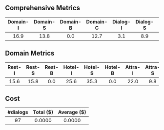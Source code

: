 ## Comprehensive Metrics
| Domain-I | Domain-S | Domain-B | Domain-C | Dialog-I | Dialog-S | Dialog-B | Dialog-C |
| :---: | :---: | :---: | :---: | :---: | :---: | :---: | :---: |
| 16.9 | 13.8 | 0.0 | 12.7 | 3.1 | 8.9 | 0.0 | 4.1 |

## Domain Metrics
| Rest-I | Rest-S | Rest-B | Hotel-I | Hotel-S | Hotel-B | Attra-I | Attra-S | Attra-B | Train-I | Train-S | Train-B | Taxi-I | Taxi-S | Taxi-B |
| :---: | :---: | :---: | :---: | :---: | :---: | :---: | :---: | :---: | :---: | :---: | :---: | :---: | :---: | :---: |
| 15.6 | 15.8 | 0.0 | 25.6 | 35.3 | 0.0 | 22.0 | 9.8 | -- | 4.0 | 8.0 | 0.0 | 28.6 | -- | 7.1 |

## Cost
| #dialogs | Total ($) | Average ($) |
| :---: | :---: | :---: |
| 97 | 0.0000 | 0.0000 |
